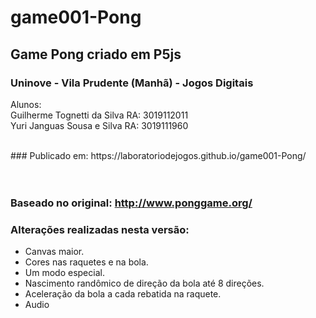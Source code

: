 # game001-Pong
## Game Pong criado em P5js

### Uninove - Vila Prudente (Manhã) - Jogos Digitais<br>

Alunos: <br>
       Guilherme Tognetti da Silva RA: 3019112011<br>
       Yuri Janguas Sousa e Silva  RA: 3019111960<br>
      
      
<br>
### Publicado em: https://laboratoriodejogos.github.io/game001-Pong/
<br>
<br>
<br>



### Baseado no original:  http://www.ponggame.org/
### Alterações realizadas nesta versão:
- Canvas maior.
- Cores nas raquetes e na bola.
- Um modo especial.
- Nascimento randômico de direção da bola até 8 direções.
- Aceleração da bola a cada rebatida na raquete.
- Audio
